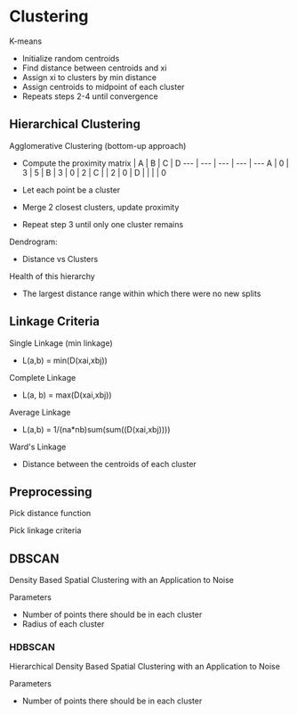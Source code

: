 # Clustering
K-means
- Initialize random centroids
- Find distance between centroids and xi
- Assign xi to clusters by min distance
- Assign centroids to midpoint of each cluster
- Repeats steps 2-4 until convergence

## Hierarchical Clustering
Agglomerative Clustering (bottom-up approach)
- Compute the proximity matrix
 | A | B | C | D
--- | --- | --- | --- | ---
A | 0 | 3 | 5 |
B | 3 | 0 | 2 |
C | | 2 | 0 |
D | | | | 0

- Let each point be a cluster
- Merge 2 closest clusters, update proximity
- Repeat step 3 until only one cluster remains 

Dendrogram:
- Distance vs Clusters

Health of this hierarchy
- The largest distance range within which there were no new splits

## Linkage Criteria
Single Linkage (min linkage)
- L(a,b) = min(D(xai,xbj))

Complete Linkage
- L(a, b) = max(D(xai,xbj))

Average Linkage
- L(a,b) = 1/(na\*nb)sum(sum((D(xai,xbj))))

Ward's Linkage
- Distance between the centroids of each cluster

## Preprocessing
Pick distance function

Pick linkage criteria

## DBSCAN
Density Based Spatial Clustering with an Application to Noise

Parameters
- Number of points there should be in each cluster
- Radius of each cluster

### HDBSCAN
Hierarchical Density Based Spatial Clustering with an Application to Noise

Parameters
- Number of points there should be in each cluster